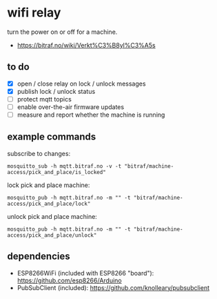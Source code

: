 wifi relay
==========

turn the power on or off for a machine.

- https://bitraf.no/wiki/Verkt%C3%B8yl%C3%A5s

to do
-----

- [x] open / close relay on lock / unlock messages
- [x] publish lock / unlock status
- [ ] protect mqtt topics
- [ ] enable over-the-air firmware updates
- [ ] measure and report whether the machine is running

example commands
----------------

subscribe to changes:
```
mosquitto_sub -h mqtt.bitraf.no -v -t "bitraf/machine-access/pick_and_place/is_locked"
```

lock pick and place machine:
```
mosquitto_pub -h mqtt.bitraf.no -m "" -t "bitraf/machine-access/pick_and_place/lock"
```

unlock pick and place machine:
```
mosquitto_pub -h mqtt.bitraf.no -m "" -t "bitraf/machine-access/pick_and_place/unlock"
```

dependencies
------------

- ESP8266WiFi (included with ESP8266 "board"): https://github.com/esp8266/Arduino
- PubSubClient (included): https://github.com/knolleary/pubsubclient
